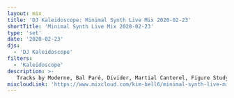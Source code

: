 ```yaml
---
layout: mix
title: 'DJ Kaleidoscope: Minimal Synth Live Mix 2020-02-23'
shortTitle: 'Minimal Synth Live Mix 2020-02-23'
type: 'set'
date: '2020-02-23'
djs:
  - 'DJ Kaleidoscope'
filters:
  - 'Kaleidoscope'
description: >-
   Tracks by Moderne, Bal Paré, Divider, Martial Canterel, Figure Study and more.
mixcloudLink: 'https://www.mixcloud.com/kim-bell6/minimal-synth-live-mix-2-23-20'
---
```

